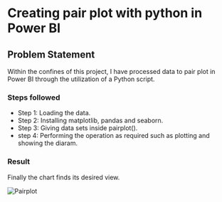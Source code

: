 # Creating pair plot with python in Power BI

## Problem Statement

Within the confines of this project, I have processed data to pair plot in Power BI through the utilization of a Python script.


### Steps followed 

- Step 1: Loading the data.
- Step 2: Installing matplotlib, pandas and seaborn.
- Step 3: Giving data sets inside pairplot().
- step 4: Performing the operation as required such as plotting and showing the diaram.

### Result

Finally the chart finds its desired view.

![Pairplot](https://github.com/Fakhrul-Ahmed/Python-PairPlot-PBI/assets/160753477/ad858df5-9ce2-478d-b9ea-7808be3df282)
